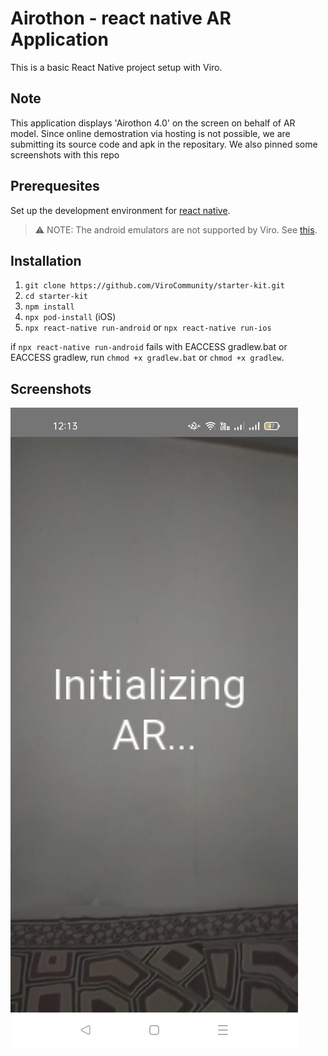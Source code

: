 

# Airothon - react native AR Application

This is a basic React Native project setup with Viro.

## Note
This application displays 'Airothon 4.0' on the screen on behalf of AR model. Since online demostration via hosting is not possible, we are submitting its source code and apk in the repositary. We also pinned some screenshots with this repo  

## Prerequesites 

Set up the development environment for [react native](https://reactnative.dev/docs/environment-setup). 

> ⚠️ NOTE: The android emulators are not supported by Viro. See [this](https://viro-community.readme.io/docs/frequently-asked-questions#does-this-work-with-ios-simulators-or-android-emulators).

## Installation

1. `git clone https://github.com/ViroCommunity/starter-kit.git`
2. `cd starter-kit`
3. `npm install`
4. `npx pod-install` (iOS)
5. `npx react-native run-android` or `npx react-native run-ios`

if `npx react-native run-android` fails with EACCESS gradlew.bat or EACCESS gradlew, run `chmod +x gradlew.bat` or `chmod +x gradlew`.

## Screenshots

<img src="https://github.com/Aerothon4-0/airothon_react_native_AR/blob/main/img1.jpeg" />

